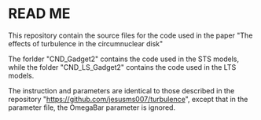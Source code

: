 # READ ME

This repository contain the source files for the code used in the paper "The effects of turbulence in the circumnuclear disk"

The forlder "CND_Gadget2" contains the code used in the STS models, while the folder "CND_LS_Gadget2" contains the code used in the LTS models. 

The instruction and parameters are identical to those described in the repository "https://github.com/jesusms007/turbulence", except that in the parameter file, the OmegaBar parameter is ignored.
